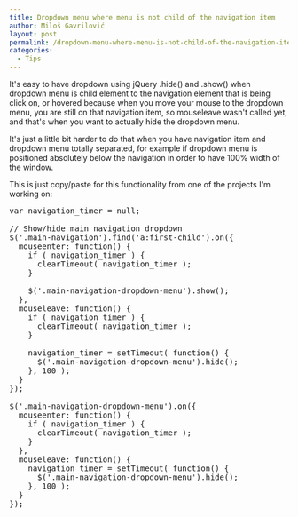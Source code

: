 ```yaml
---
title: Dropdown menu where menu is not child of the navigation item
author: Miloš Gavrilović
layout: post
permalink: /dropdown-menu-where-menu-is-not-child-of-the-navigation-item/
categories:
  - Tips
---
```

It's easy to have dropdown using jQuery .hide() and .show() when dropdown menu is child element to the navigation element that is being click on, or hovered because when you move your mouse to the dropdown menu, you are still on that navigation item, so mouseleave wasn't called yet, and that's when you want to actually hide the dropdown menu.

It's just a little bit harder to do that when you have navigation item and dropdown menu totally separated, for example if dropdown menu is positioned absolutely below the navigation in order to have 100% width of the window.

This is just copy/paste for this functionality from one of the projects I'm working on:

<pre class="brush: jscript; title: ; notranslate" title="">var navigation_timer = null;

// Show/hide main navigation dropdown
$('.main-navigation').find('a:first-child').on({
  mouseenter: function() {
    if ( navigation_timer ) {
      clearTimeout( navigation_timer );
    }

    $('.main-navigation-dropdown-menu').show();
  },
  mouseleave: function() {
    if ( navigation_timer ) {
      clearTimeout( navigation_timer );
    }

    navigation_timer = setTimeout( function() {
      $('.main-navigation-dropdown-menu').hide();
    }, 100 );
  }
});

$('.main-navigation-dropdown-menu').on({
  mouseenter: function() {
    if ( navigation_timer ) {
      clearTimeout( navigation_timer );
    }
  },
  mouseleave: function() {
    navigation_timer = setTimeout( function() {
      $('.main-navigation-dropdown-menu').hide();
    }, 100 );
  }
});
</pre>

